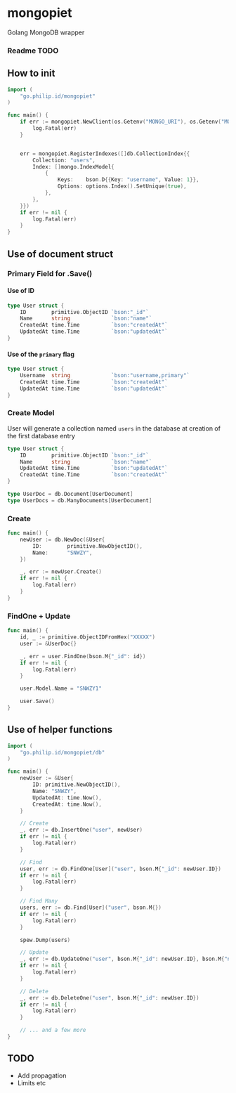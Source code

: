 # mongopiet

Golang MongoDB wrapper

### Readme TODO

## How to init

```go
import (
	"go.philip.id/mongopiet"
)

func main() {
	if err := mongopiet.NewClient(os.Getenv("MONGO_URI"), os.Getenv("MONGO_DATABASE")); err != nil {
		log.Fatal(err)
	}


	err = mongopiet.RegisterIndexes([]db.CollectionIndex{{
		Collection: "users",
		Index: []mongo.IndexModel{
			{
				Keys:    bson.D{{Key: "username", Value: 1}},
				Options: options.Index().SetUnique(true),
			},
		},
	}})
	if err != nil {
		log.Fatal(err)
	}
}
```

## Use of document struct

### Primary Field for .Save()

#### Use of ID

```go
type User struct {
	ID        primitive.ObjectID `bson:"_id"`
	Name      string             `bson:"name"`
	CreatedAt time.Time          `bson:"createdAt"`
	UpdatedAt time.Time          `bson:"updatedAt"`
}
```

#### Use of the `primary` flag

```go
type User struct {
	Username  string         	 `bson:"username,primary"`
	CreatedAt time.Time          `bson:"createdAt"`
	UpdatedAt time.Time          `bson:"updatedAt"`
}
```

### Create Model

User will generate a collection named `users` in the database at creation of the first database entry

```go
type User struct {
	ID        primitive.ObjectID `bson:"_id"`
	Name      string             `bson:"name"`
	UpdatedAt time.Time          `bson:"updatedAt"`
	CreatedAt time.Time          `bson:"createdAt"`
}

type UserDoc = db.Document[UserDocument]
type UserDocs = db.ManyDocuments[UserDocument]
```

### Create

```go
func main() {
	newUser := db.NewDoc(&User{
		ID:        primitive.NewObjectID(),
		Name:      "SNWZY",
	})

	_, err := newUser.Create()
	if err != nil {
		log.Fatal(err)
	}
}
```

### FindOne + Update

```go
func main() {
	id, _ := primitive.ObjectIDFromHex("XXXXX")
	user := &UserDoc{}

	_, err = user.FindOne(bson.M{"_id": id})
	if err != nil {
		log.Fatal(err)
	}

	user.Model.Name = "SNWZY1"

	user.Save()
}
```

## Use of helper functions

```go
import (
	"go.philip.id/mongopiet/db"
)

func main() {
	newUser := &User{
		ID: primitive.NewObjectID(),
		Name: "SNWZY",
		UpdatedAt: time.Now(),
		CreatedAt: time.Now(),
	}

	// Create
	_, err := db.InsertOne("user", newUser)
	if err != nil {
		log.Fatal(err)
	}

	// Find
	user, err := db.FindOne[User]("user", bson.M{"_id": newUser.ID})
	if err != nil {
		log.Fatal(err)
	}

	// Find Many
	users, err := db.Find[User]("user", bson.M{})
	if err != nil {
		log.Fatal(err)
	}

	spew.Dump(users)

	// Update
	_, err := db.UpdateOne("user", bson.M{"_id": newUser.ID}, bson.M{"name": "SNWZY1"})
	if err != nil {
		log.Fatal(err)
	}

	// Delete
	_, err := db.DeleteOne("user", bson.M{"_id": newUser.ID})
	if err != nil {
		log.Fatal(err)
	}

	// ... and a few more
}
```

## TODO

-   Add propagation
-   Limits etc
